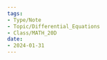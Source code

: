 ```yaml
---  
tags:  
- Type/Note  
- Topic/Differential_Equations  
- Class/MATH_20D  
date:  
- 2024-01-31  
---  
```

  

